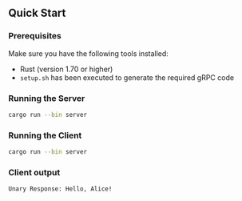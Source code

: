 ##  Quick Start

### Prerequisites

Make sure you have the following tools installed:

- Rust (version 1.70 or higher)
- `setup.sh` has been executed to generate the required gRPC code

### Running the Server

```bash
cargo run --bin server
```

### Running the Client

```bash
cargo run --bin server
```

### Client output

```bash
Unary Response: Hello, Alice!
```

